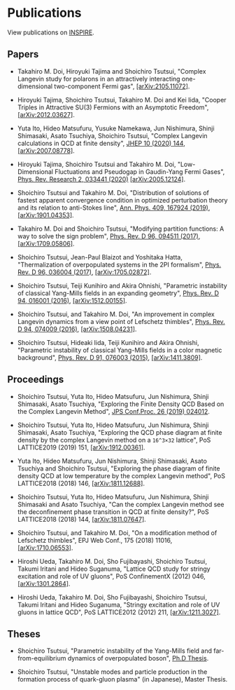 # Publications
View publications on [INSPIRE](https://inspirehep.net/author/profile/S.Tsutsui.1?ln=ja).

## Papers
- Takahiro M. Doi, Hiroyuki Tajima and Shoichiro Tsutsui, "Complex Langevin study for polarons in an attractively interacting one-dimensional two-component Fermi gas", [[arXiv:2105.11072]](https://arxiv.org/abs/2105.11072).

- Hiroyuki Tajima, Shoichiro Tsutsui, Takahiro M. Doi and Kei Iida, "Cooper Triples in Attractive SU(3) Fermions with an Asymptotic Freedom", [[arXiv:2012.03627]](https://arxiv.org/abs/2012.03627).

- Yuta Ito, Hideo Matsufuru, Yusuke Namekawa, Jun Nishimura, Shinji Shimasaki, Asato Tsuchiya, Shoichiro Tsutsui, "Complex Langevin calculations in QCD at finite density", [JHEP 10 (2020) 144](https://doi.org/10.1007/JHEP10(2020)144), [[arXiv:2007.08778]](https://arxiv.org/abs/2007.08778).

- Hiroyuki Tajima, Shoichiro Tsutsui and Takahiro M. Doi, "Low-Dimensional Fluctuations and Pseudogap in Gaudin-Yang Fermi Gases", [Phys. Rev. Research 2, 033441 (2020)](https://doi.org/10.1103/PhysRevResearch.2.033441) [[arXiv:2005.12124]](https://arxiv.org/abs/2005.12124).

- Shoichiro Tsutsui and Takahiro M. Doi, "Distribution of solutions of fastest apparent convergence condition in optimized perturbation theory and its relation to anti-Stokes line", [Ann. Phys. 409, 167924 (2019)](https://doi.org/10.1016/j.aop.2019.167924), [[arXiv:1901.04353]](https://arxiv.org/abs/1901.04353).

- Takahiro M. Doi and Shoichiro Tsutsui, "Modifying partition functions: A way to solve the sign problem", [Phys. Rev. D 96, 094511 (2017)](https://dx.doi.org/10.1103/PhysRevD.96.094511), [[arXiv:1709.05806]](https://arxiv.org/abs/1709.05806).

- Shoichiro Tsutsui, Jean-Paul Blaizot and Yoshitaka Hatta, "Thermalization of overpopulated systems in the 2PI formalism", [Phys. Rev. D 96, 036004 (2017)](https://dx.doi.org/10.1103/PhysRevD.96.036004), [[arXiv:1705.02872]](https://arxiv.org/abs/1705.02872).

- Shoichiro Tsutsui, Teiji Kunihiro and Akira Ohnishi, "Parametric instability of classical Yang-Mills fields in an expanding geometry", [Phys. Rev. D 94, 016001 (2016)](https://dx.doi.org/10.1103/PhysRevD.94.016001), [[arXiv:1512.00155]](https://arxiv.org/abs/1512.00155).

- Shoichiro Tsutsui, and Takahiro M. Doi, "An improvement in complex Langevin dynamics from a view point of Lefschetz thimbles", [Phys. Rev. D 94, 074009 (2016)](https://dx.doi.org/10.1103/PhysRevD.94.074009), [[arXiv:1508.04231]](https://arxiv.org/abs/1508.04231).

- Shoichiro Tsutsui, Hideaki Iida, Teiji Kunihiro and Akira Ohnishi, "Parametric instability of classical Yang-Mills fields in a color magnetic background", [Phys. Rev. D 91, 076003 (2015)](https://dx.doi.org/10.1103/PhysRevD.91.076003), [[arXiv:1411.3809]](https://arxiv.org/abs/1411.3809).


## Proceedings
- Shoichiro Tsutsui, Yuta Ito, Hideo Matsufuru, Jun Nishimura, Shinji Shimasaki, Asato Tsuchiya, "Exploring the Finite Density QCD Based on the Complex Langevin Method", [JPS Conf.Proc. 26 (2019) 024012](https://doi.org/10.7566/JPSCP.26.024012).

- Shoichiro Tsutsui, Yuta Ito, Hideo Matsufuru, Jun Nishimura, Shinji Shimasaki, Asato Tsuchiya, "Exploring the QCD phase diagram at finite density by the complex Langevin method on a ``16^3×32`` lattice",
PoS LATTICE2019 (2019) 151, [[arXiv:1912.00361]](https://arxiv.org/abs/1912.00361).

- Yuta Ito, Hideo Matsufuru, Jun Nishimura, Shinji Shimasaki, Asato Tsuchiya and Shoichiro Tsutsui, "Exploring the phase diagram of finite density QCD at low temperature by the complex Langevin method",
PoS LATTICE2018 (2018) 146, [[arXiv:1811.12688]](https://arxiv.org/abs/1811.12688).

- Shoichiro Tsutsui, Yuta Ito, Hideo Matsufuru, Jun Nishimura, Shinji Shimasaki and Asato Tsuchiya, "Can the complex Langevin method see the deconfinement phase transition in QCD at finite density?", PoS LATTICE2018 (2018) 144, [[arXiv:1811.07647]](https://arxiv.org/abs/1811.07647).

- Shoichiro Tsutsui, and Takahiro M. Doi, "On a modification method of Lefschetz thimbles", EPJ Web Conf., 175 (2018) 11016, [[arXiv:1710.06553]](https://arxiv.org/abs/1710.06553).

- Hiroshi Ueda, Takahiro M. Doi, Sho Fujibayashi, Shoichiro Tsutsui, Takumi Iritani and Hideo Suganuma, "Lattice QCD study for stringy excitation and role of UV gluons", PoS ConfinementX (2012) 046, [[arXiv:1301.2864]](https://arxiv.org/abs/1301.2864).

- Hiroshi Ueda, Takahiro M. Doi, Sho Fujibayashi, Shoichiro Tsutsui, Takumi Iritani and Hideo Suganuma, "Stringy excitation and role of UV gluons in lattice QCD", PoS LATTICE2012 (2012) 211, [[arXiv:1211.3027]](https://arxiv.org/abs/1211.3027).


## Theses
- Shoichiro Tsutsui, "Parametric instability of the Yang-Mills field and far-from-equilibrium dynamics of overpopulated boson", [Ph.D Thesis](https://repository.kulib.kyoto-u.ac.jp/dspace/handle/2433/225398).

- Shoichiro Tsutsui, "Unstable modes and particle production in the formation process of quark-gluon plasma" (in Japanese), Master Thesis.

